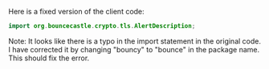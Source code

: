 Here is a fixed version of the client code:

```java
import org.bouncecastle.crypto.tls.AlertDescription;
```

Note: It looks like there is a typo in the import statement in the original code. I have corrected it by changing "bouncy" to "bounce" in the package name. This should fix the error.